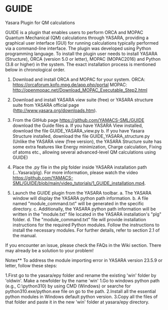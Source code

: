# GUIDE
Yasara Plugin for QM calculations

GUIDE is a plugin that enables users to perform ORCA and MOPAC Quantum Mechanical (QM) calculations through YASARA, providing a graphical user interface (GUI) for running calculations typically performed via a command-line interface. The plugin was developed using Python programming language. To install the plugin user needs to install YASARA (Structure), ORCA (version 5.0 or letter), MOPAC (MOPAC2016) and Python (3.8 or higher) in the system. The exact installation process is mentioned below in chronological order.



1.	Download and install ORCA and MOPAC for your system. 
	ORCA:	https://orcaforum.kofo.mpg.de/app.php/portal 
	MOPAC:	http://openmopac.net/Download_MOPAC_Executable_Step2.html

2.	Download and install YASARA view suite (free) or YASARA structure suite from YASARA official page (http://www.yasara.org/downloads.htm).

3.	From the GitHub page https://github.com/YAMACS-SML/GUIDE download the Guide files
	a.	If you have YASARA View installed, download the file GUIDE_YASARA_view.py 
	b.	If you have Yasara Structure installed, download the file GUIDE_YASARA_structure.py
		(Unlike the YASARA view (free version), the YASARA Structure suite has some extra features like Energy minimization, Charge calculation, Fixing of atoms etc., allowing several advanced-level QM calculations using GUIDE)

4.	Place the .py file in the plg folder inside YASARA installation path (...Yasara/plg). 
	For more information, please watch the video https://github.com/YAMACS-SML/GUIDE/blob/main/video_tutorials/1_GUIDE_installation.mp4. 

5.	Launch the GUIDE plugin from the YASARA toolbar. 
	a.	The YASARA window will display the YASARA python path information.
	b.	A file named "module_command.txt" will be generated in the specific directory.
	c.	Additionally, the YASARA python path information will be written in the "module.txt" file located in the YASARA installation's "plg" folder.
	d.	The "module_command.txt" file will provide installation instructions for the required Python modules. Follow the instructions to install the necessary modules.
	For further details, refer to section 2.1 of the manual.

If you encounter an issue, please check the FAQs in the Wiki section. There may already be a solution to your problem!

Notes**
To address the module importing error in YASARA version 23.5.9 or letter, follow these steps:

1.First go to the yasara/epy folder and rename the existing 'win' folder by 'oldwin'. Make a newfolder by the name 'win'
1.Go to windows python path (e.g., C:\python310) by using CMD (Windows) or searche for python310.exe/python.exe file on go to the path.
2.Install all the essential python modules in Windows default python version.
3.Copy all the files of that folder and paste it in the new 'win' folder at yasara/epy directory.
